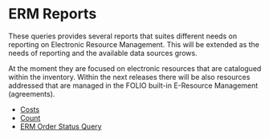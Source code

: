 # ERM Reports

These queries provides several reports that suites different needs on reporting on
Electronic Resource Management. This will be extended as the needs of reporting and
the available data sources grows. 

At the moment they are focused on electronic resources that are catalogued within the
inventory. Within the next releases there will be also resources addressed that are 
managed in the FOLIO built-in E-Resource Management (agreements).

* [Costs](./costs)
* [Count](./count)
* [ERM Order Status Query](erm_order_status.md)